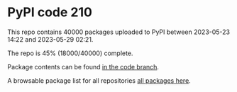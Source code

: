 # PyPI code 210

This repo contains 40000 packages uploaded to PyPI between 
2023-05-23 14:22 and 2023-05-29 02:21.

The repo is 45% (18000/40000) complete.

Package contents can be found [in the code branch](https://github.com/pypi-data/pypi-mirror-210/tree/code/packages).

A browsable package list for all repositories [all packages here](https://pypi-data.github.io/website/repositories/pypi-mirror-210).


